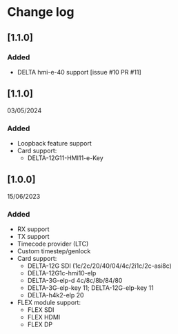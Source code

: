 # Change log

## [1.1.0]

### Added

- DELTA hmi-e-40 support [issue #10 PR #11]

## [1.1.0]
03/05/2024

### Added
- Loopback feature support
- Card support:
	- DELTA-12G11-HMI11-e-Key 	

## [1.0.0]
15/06/2023

### Added
- RX support
- TX support
- Timecode provider (LTC)
- Custom timestep/genlock
- Card support:
	- DELTA-12G SDI (1c/2c/20/40/04/4c/2i1c/2c-asi8c)
	- DELTA-12G1c-hmi10-elp
	- DELTA-3G-elp-d 4c/8c/8b/84/80
	- DELTA-3G-elp-key 11; DELTA-12G-elp-key 11
	- DELTA-h4k2-elp 20
- FLEX module support:
	- FLEX SDI
	- FLEX HDMI
	- FLEX DP
